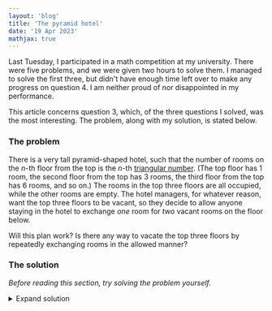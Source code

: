```yaml
---
layout: 'blog'
title: 'The pyramid hotel'
date: '19 Apr 2023'
mathjax: true
---
```


Last Tuesday, I participated in a math competition at my university. There were five problems, and we were given two hours to solve them. I managed to solve the first three, but didn't have enough time left over to make any progress on question 4. I am neither proud of nor disappointed in my performance. 

This article concerns question 3, which, of the three questions I solved, was the most interesting. The problem, along with my solution, is stated below.

### The problem

There is a very tall pyramid-shaped hotel, such that the number of rooms on the _n_-th floor from the top is the _n_-th [triangular number](https://en.wikipedia.org/wiki/Triangular_number). (The top floor has 1 room, the second floor from the top has 3 rooms, the third floor from the top has 6 rooms, and so on.) The rooms in the top three floors are all occupied, while the other rooms are empty. The hotel managers, for whatever reason, want the top three floors to be vacant, so they decide to allow anyone staying in the hotel to exchange _one_ room for _two_ vacant rooms on the floor below.

Will this plan work? Is there any way to vacate the top three floors by repeatedly exchanging rooms in the allowed manner?

### The solution

_Before reading this section, try solving the problem yourself._

<details markdown="1">
  <summary>Expand solution</summary>

It is impossible to vacate the top three floors. The key to proving this is to work not from the bottom up, but from the top down. 

Number the floors 1, 2, 3, 4, etc. starting from the top. To vacate the top three floors, the room on floor 1 will eventually need to be exchanged for 8 rooms on floor 4, the 3 rooms on floor 2 will eventually need to be exchanged for 12 rooms on floor 4, and the 6 rooms on floor 3 will eventually need to be exchanged for 12 rooms on floor 4. This makes a total of 32 rooms that will have to be acquired on floor 4. As 32 is more than the total number of rooms on floor 4 (namely 10), at some point 22 rooms on floor 4 will need to be traded for 44 rooms on floor 5. This is more than the total number of rooms on floor 5 (namely 15), so 29 of these will need to be traded for 58 rooms on floor 6. And so on.

Denote the number of rooms on floor _n_ by T<sub>n</sub>. This sequence, starting at term 4, can be defined by T<sub>4</sub>&nbsp;=&nbsp;10 and T<sub>n+1</sub>&nbsp;=&nbsp;T<sub>n</sub>&nbsp;+&nbsp;n&nbsp;+&nbsp;1. Denote the number of rooms that must be acquired on floor _n_ by S<sub>n</sub>. This sequence is defined by S<sub>4</sub>&nbsp;=&nbsp;32 and S<sub>n+1</sub>&nbsp;=&nbsp;2(S<sub>n</sub>&nbsp;-&nbsp;T<sub>n</sub>). The first few terms of S, starting at 4, are 32, 44, 58, 74, and 92. Taking the differences between successive terms gives 12, 14, 16, and 18. It looks like the differences are increasing at a constant rate of 2. Specifically, it looks as if S<sub>n+1</sub>&nbsp;-&nbsp;S<sub>n</sub>&nbsp;=&nbsp;2(n&nbsp;+&nbsp;2).

One can prove by [induction](https://en.wikipedia.org/wiki/Mathematical_induction) that this equation does indeed hold for all n&nbsp;≥&nbsp;4. Let P(n) be the proposition that S<sub>n+1</sub>&nbsp;-&nbsp;S<sub>n</sub>&nbsp;=&nbsp;2(n&nbsp;+&nbsp;2), and suppose that P(n) is true for some number n. Then

| $$ S_{n+2} - S_{n+1}                      $$ | &nbsp;&nbsp; |                                         |
| $$ = 2(S_{n+1} - T_{n+1}) - 2(S_n - T_n)  $$ | &nbsp;&nbsp; | (definition of S)                       |
| $$ = 2((S_{n+1} - S_n) - (T_{n+1} - T_n)) $$ | &nbsp;&nbsp; | (reordering terms)                      |
| $$ = 2(2(n + 2) - (n + 1))                $$ | &nbsp;&nbsp; | (inductive hypothesis, definition of T) |
| $$ = 2(2n + 4 - n - 1)                    $$ | &nbsp;&nbsp; |                                         |
| $$ = 2(n + 3)                             $$ | &nbsp;&nbsp; |                                         |

so P(n&nbsp;+&nbsp;1) is also true.

The difference between successive terms of T is n&nbsp;+&nbsp;1, and (as I have just shown) the difference between successive terms of S is 2(n&nbsp;+&nbsp;2). Since the latter is greater than the former, the number of rooms _required_ on floor _n_ is always greater than the number of rooms _available_ on floor _n_. So it will always be necessary to trade some of these rooms for rooms on floor n&nbsp;+&nbsp;1, and the process will continue forever. 

</details>









